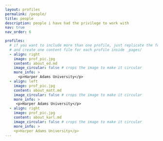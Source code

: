 ```yaml
---
layout: profiles
permalink: /people/
title: people
description: people i have had the privilege to work with
nav: true
nav_order: 6

profiles:
  # if you want to include more than one profile, just replicate the following block
  # and create one content file for each profile inside _pages/
  - align: right
    image: prof_pic.jpg
    content: about_ed.md
    image_circular: false # crops the image to make it circular
    more_info: >
      <p>Harper Adams University</p>
  - align: left
    image: prof_pic.jpg
    content: about_matt.md
    image_circular: false # crops the image to make it circular
    more_info: >
     <p>Harper Adams University</p>
  - align: right
    image: prof_pic.jpg
    content: about_karl.md
    image_circular: false # crops the image to make it circular
    more_info: >
    <p>Harper Adams University</p>
---
```

